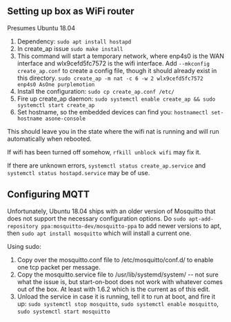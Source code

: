## Setting up box as WiFi router

Presumes Ubuntu 18.04

1) Dependency: `sudo apt install hostapd`
1) In create_ap issue `sudo make install`
1) This command will start a temporary network, where enp4s0 is the WAN interface and wlx9cefd5fc7572 is the wifi interface. Add `--mkconfig create_ap.conf` to create a config file, though it should already exist in this directory. `sudo create_ap -m nat -c 6 -w 2 wlx9cefd5fc7572 enp4s0 AsOne purplemotion`
1) Install the configuration: `sudo cp create_ap.conf /etc/`
1) Fire up create_ap daemon: `sudo systemctl enable create_ap && sudo systemctl start create_ap`
1) Set hostname, so the embedded devices can find you: `hostnamectl set-hostname asone-console`

This should leave you in the state where the wifi nat is running and will run automatically when rebooted.

If wifi has been turned off somehow, `rfkill unblock wifi` may fix it.

If there are unknown errors, `systemctl status create_ap.service` and `systemctl status hostapd.service` may be of use.

## Configuring MQTT

Unfortunately, Ubuntu 18.04 ships with an older version of Mosquitto that does not support the necessary configuration options. Do `sudo apt-add-repository ppa:mosquitto-dev/mosquitto-ppa` to add newer versions to apt, then `sudo apt install mosquitto` which will install a current one.

Using sudo:
1) Copy over the mosquitto.conf file to /etc/mosquitto/conf.d/ to enable one tcp packet per message.
1) Copy the mosquitto.service file to /usr/lib/systemd/system/ -- not sure what the issue is, but start-on-boot does not work with whatever comes out of the box. At least with 1.6.2 which is the current as of this edit.
1) Unload the service in case it is running, tell it to run at boot, and fire it up: `sudo systemctl stop mosquitto`, `sudo systemctl enable mosquitto`, `sudo systemctl start mosquitto`

